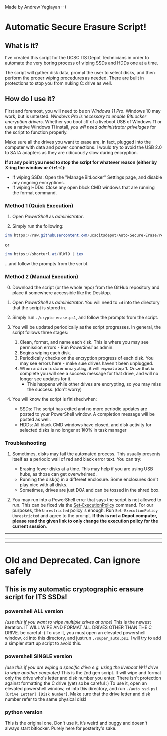 Made by Andrew Yegiayan :-)


# Automatic Secure Erasure Script!
## What is it?

I've created this script for the UCSC ITS Depot Technicians in order to automate the very boring process of wiping SSDs and HDDs one at a time.

The script will gather disk data, prompt the user to select disks, and then perform the proper wiping procedures as needed. There are built in protections to stop you from nuking C: drive as well.

## How do I use it?

First and foremost, you will need to be on *Windows 11 Pro*. Windows 10 may work, but is untested. *Windows Pro is necessary to enable BitLocker encryption drivers*.
Whether you boot off of a liveboot USB of Windows 11 or use a native Windows 11 install, *you will need administrator privelages* for the script to function properly.

Make sure all the drives you want to erase are, in fact, plugged into the computer with data and power connections. I would try to avoid the USB 2.0 to SATA adapters as they are ridicuously slow during encryption.

**If at any point you need to stop the script for whatever reason (either by X-ing the window or `Ctrl+C`):**
- If wiping SSDs: Open the "Manage BitLocker" Settings page, and disable any ongoing encryptions.
- If wiping HDDs: Close any open black CMD windows that are running the format command.

### Method 1 (Quick Execution)

1. Open *PowerShell* as *administrator*.

2. Simply run the following:
```powershell
irm https://raw.githubusercontent.com/ucscitsdepot/Auto-Secure-Erase/refs/heads/main/refresh-ps-version/crypto-erase.ps1 | iex
```
or
```powershell
irm https://shorturl.at/HlWl9 | iex
```
...and follow the prompts from the script.

### Method 2 (Manual Execution)

0. Download the script (or the whole repo) from the GitHub repository and place it somewhere accessible like the Desktop.

1. Open *PowerShell* as *administrator*. You will need to `cd` into the directory that the script is stored in.

2. Simply run `./crypto-erase.ps1`, and follow the prompts from the script.

3. You will be updated periodically as the script progresses. In general, the script follows three stages:
    1. Clean, format, and name each disk. This is where you may see permission errors - Run *PowerShell* as admin.
    2. Begins wiping each disk.
    3. Periodically checks on the encryption progress of each disk. You may see errors here - make sure drives haven't been unplugged.
    4. When a drive is done encrypting, it will repeat step 1. Once that is complete you will see a success message for that drive, and will no longer see updates for it.
        - This happens while other drives are encrypting, so you may miss the success. (don't worry)

4. You will know the script is finished when:
    - SSDs: The script has exited and no more periodic updates are posted to your PowerShell window. A completion message will be posted as well.
    - HDDs: All black CMD windows have closed, and disk activity for selected disks is no longer at 100% in task manager


### Troubleshooting
1. Sometimes, disks may fail the automated process. This usually presents itself as a periodic wall of red and black error text. You can try:
    - Erasing fewer disks at a time. This may help if you are using USB hubs, as those can get overwhelmed.
    - Running the disk(s) in a different enclosure. Some enclosures don't play nice with all disks.
    - Sometimes, drives are just DOA and can be tossed in the shred box.

2. You may run into a PowerShell error that says the script is not allowed to run.
This can be fixed via the [Set-ExecutionPolicy](https://learn.microsoft.com/en-us/powershell/module/microsoft.powershell.security/set-executionpolicy?view=powershell-7.4) command. For our purposes, the `Unrestricted` policy is enough.
Run `Set-ExecutionPolicy Unrestricted` and agree to the prompt. **If this is not a Depot computer, please read the given link to only change the execution policy for the current session**.











---
---
---

# Old and Deprecated. Can ignore safely
## This is my automatic cryptographic erasure script for ITS SSDs!
### powershell ALL version 
*(use this if you want to wipe multiple drives at once)*
This is the newest iteration. IT WILL WIPE AND FORMAT ALL DRIVES OTHER THAN THE C DRIVE. be careful :)
To use it, you must open an elevated powershell window, `cd` into this directory, and just run `./super_auto.ps1`. I will try to add a simpler start up script to avoid this.

### powershell SINGLE version 
*(use this if you are wiping a specific drive e.g. using the liveboot W11 drive to wipe another computer)*
This is the 2nd gen script. It will wipe and format only the drive who's letter and disk number you enter. There isn't protection against formatting the C drive (yet) so be careful :)
To use it, open an elevated powershell window, `cd` into this directory, and run `./auto_ssd.ps1 [Drive Letter] [Disk Number]`. Make sure that the drive letter and disk number refer to the same physical disk!

### python version
This is the original one. Don't use it, it's weird and buggy and doesn't always start bitlocker. Purely here for posterity's sake.
